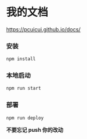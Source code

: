 # 我的文档

https://pcuicui.github.io/docs/

### 安装
```bash
npm install
```

### 本地启动
```bash
npm run start
```

### 部署
```bash
npm run deploy
```

**不要忘记 push 你的改动**